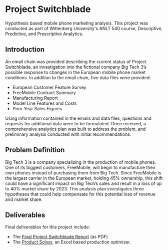 # Project Switchblade
Hypothesis based mobile phone marketing analysis.  This project was conducted as part of Wittenberg University's ANLT 540 course, Descriptive, Predictive, and Prescriptive Analytics.

## Introduction
An email chain was provided describing the current status of Project Switchblade, an investigation into the fictional company Big Tech 3’s possible response to changes in the European mobile phone market conditions.  In addition to the email chain, five data files were provided:
*	European Customer Feature Survey
*	FreeMobile Contract Summary
*	Manufacturing Report
*	Model Line Features and Costs
*	Prior Year Sales Figures

Using information contained in the emails and data files, questions and requests for additional data were to be formulated.  Once received, a comprehensive analytics plan was built to address the problem, and preliminary analysis conducted with initial recommendations.

## Problem Definition 
Big Tech 3 is a company specializing in the production of mobile phones.  One of its biggest customers, FreeMobile, will begin to manufacture their own phones instead of purchasing them from Big Tech.  Since FreeMobile is the largest carrier in the European market, holding 45% ownership, this shift could have a significant impact on Big Tech’s sales and result in a loss of up to 40% market share by 2023.  This analysis plan investigates three hypotheses that could help compensate for this potential loss of revenue and market share.

## Deliverables 
Final deliverables for this project include:
* The [Final Project Switchblade Report](https://github.com/mitchb63/Project_Switchblade/blob/main/deliverables/Project_Switchblade_Final_Report.pdf) (as PDF)
* The [Product Solver](https://github.com/mitchb63/Project_Switchblade/blob/main/deliverables/Product_Solver.xlsx), an Excel based production optimizer.

